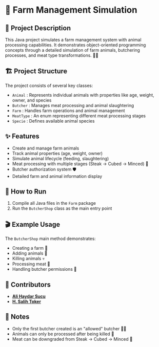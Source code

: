 # 🚜 Farm Management Simulation

## 📝 Project Description

This Java project simulates a farm management system with animal processing capabilities. It demonstrates object-oriented programming concepts through a detailed simulation of farm animals, butchering processes, and meat type transformations. 🌾🔪

## 🏗️ Project Structure

The project consists of several key classes:
- `Animal` : Represents individual animals with properties like age, weight, owner, and species
- `Butcher` : Manages meat processing and animal slaughtering
- `Farm` : Handles farm operations and animal management
- `MeatType` : An enum representing different meat processing stages
- `Specie` : Defines available animal species

## ✨ Features

- Create and manage farm animals 
- Track animal properties (age, weight, owner) 
- Simulate animal lifecycle (feeding, slaughtering) 
- Meat processing with multiple stages (Steak → Cubed → Minced) 🥩
- Butcher authorization system 🛡️
- Detailed farm and animal information display 

## 🚀 How to Run

1. Compile all Java files in the `Farm` package
2. Run the `ButcherShop` class as the main entry point

## 🎬 Example Usage

The `ButcherShop` main method demonstrates:
- Creating a farm 🏡
- Adding animals 🐑
- Killing animals 💀
- Processing meat 🥩
- Handling butcher permissions 🤵

## 👥 Contributors

- **[Ali Haydar Sucu](https://github.com/alihaydarsucu)**
- **[H. Salih Toker](https://github.com/SalihToker)**


## 📌 Notes

- Only the first butcher created is an "allowed" butcher 👨‍🍳
- Animals can only be processed after being killed 🔪
- Meat can be downgraded from Steak → Cubed → Minced 🍖
